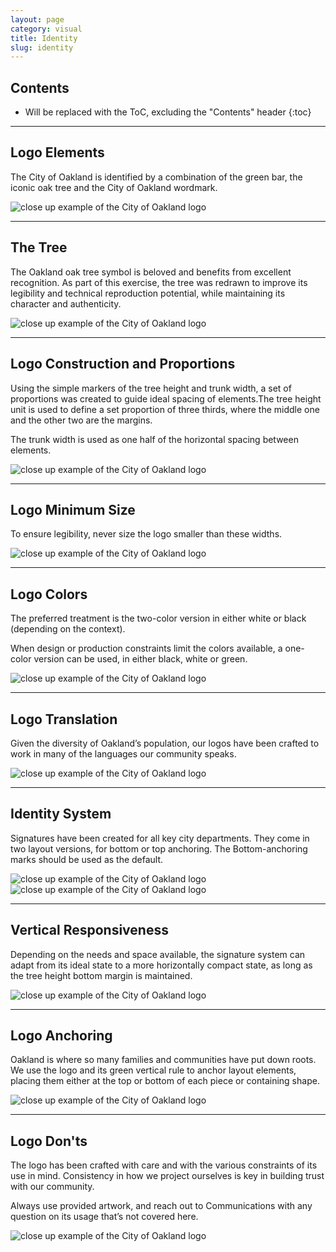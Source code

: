 ```yaml
---
layout: page
category: visual
title: Identity
slug: identity
---
```


## Contents

* Will be replaced with the ToC, excluding the "Contents" header
{:toc}

***

## Logo Elements

The City of Oakland is identified by a combination of the green bar, the iconic oak tree and the City of Oakland wordmark.

<img src="{{ site.baseurl }}/img/toolkit/identity/coo-artwork-logoelements.png" alt="close up example of the City of Oakland logo">

***

## The Tree

The Oakland oak tree symbol is beloved and benefits from excellent recognition. As part of this exercise, the tree was redrawn to improve its legibility and technical reproduction potential, while maintaining its character and authenticity.

<img src="{{ site.baseurl }}/img/toolkit/identity/coo-artwork-tree.png" alt="close up example of the City of Oakland logo">

***

## Logo Construction and Proportions

Using the simple markers of the tree height and trunk width, a set of proportions was created to guide ideal spacing of elements.The tree height unit is used to define a set proportion of three thirds, where the middle one and the other two are the margins.

The trunk width is used as one half of the horizontal spacing between elements.

<img src="{{ site.baseurl }}/img/toolkit/identity/coo-artwork-logoconstruction.png" alt="close up example of the City of Oakland logo">

---

## Logo Minimum Size

To ensure legibility, never size the logo smaller than these widths.

<img src="{{ site.baseurl }}/img/toolkit/identity/coo-artwork-minimumspace.png" alt="close up example of the City of Oakland logo">

---

## Logo Colors

The preferred treatment is the two-color version in either white or black (depending on the context).

When design or production constraints limit the colors available, a one-color version can be used, in either black, white or green.

<img src="{{ site.baseurl }}/img/toolkit/identity/coo-artwork-logocolors.png" alt="close up example of the City of Oakland logo">

***

## Logo Translation

Given the diversity of Oakland’s population, our logos have been crafted to work in many of the languages our community speaks.

<img src="{{ site.baseurl }}/img/toolkit/identity/coo-artwork-logolanguage.png" alt="close up example of the City of Oakland logo">

***

## Identity System

Signatures have been created for all key city departments. They come in two layout versions, for bottom or top anchoring. The Bottom-anchoring marks should be used as the default.

<img src="{{ site.baseurl }}/img/toolkit/identity/coo-artwork-logodepartments-top.png" alt="close up example of the City of Oakland logo">

<img src="{{ site.baseurl }}/img/toolkit/identity/coo-artwork-logodepartments-bottom.png" alt="close up example of the City of Oakland logo">

---

## Vertical Responsiveness

Depending on the needs and space available, the signature system can adapt from its ideal state to a more horizontally compact state, as long as the tree height bottom margin is maintained.

<img src="{{ site.baseurl }}/img/toolkit/identity/coo-artwork-verticalresponsiveness.png" alt="close up example of the City of Oakland logo">

***

## Logo Anchoring

Oakland is where so many families and communities have put down roots. We use the logo and its green vertical rule to anchor layout elements, placing them either at the top or bottom of each piece or containing shape.

<img src="{{ site.baseurl }}/img/toolkit/identity/coo-artwork-logoanchoring.png" alt="close up example of the City of Oakland logo">

***

## Logo Don'ts

The logo has been crafted with care and with the various constraints of its use in mind. Consistency in how we project ourselves is key in building trust with our community.

Always use provided artwork, and reach out to Communications with any question on its usage that’s not covered here.

<img src="{{ site.baseurl }}/img/toolkit/identity/coo-artwork-logodonts.png" alt="close up example of the City of Oakland logo">
